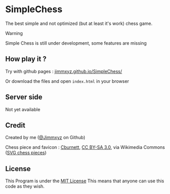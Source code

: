 # SimpleChess
The best simple and not optimized (but at least it's work) chess game.

>[!WARNING] 
>Simple Chess is still under development, some features are missing

## How play it ?
Try with github pages : <a href="https://jimmxyz.github.io/SimpleChess/">jimmxyz.github.io/SimpleChess/</a>

Or download the files and open `index.html` in your browser 

## Server side
Not yet available

## Credit
Created by me (<a href="https://github.com/Jimmxyz">@Jimmxyz</a> on Github)

Chess piece and favicon : 
<a href="https://commons.wikimedia.org/wiki/File:Chess_qdt45.svg">Cburnett</a>, <a href="http://creativecommons.org/licenses/by-sa/3.0/">CC BY-SA 3.0</a>, via Wikimedia Commons (<a href="https://commons.wikimedia.org/wiki/Category:SVG_chess_pieces">SVG chess pieces</a>)

## License
This Program is under the <a href="./LICENSE">MIT License</a>
This means that anyone can use this code as they wish.
